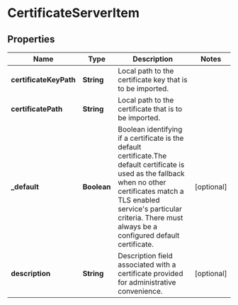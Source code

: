 
# CertificateServerItem

## Properties
Name | Type | Description | Notes
------------ | ------------- | ------------- | -------------
**certificateKeyPath** | **String** | Local path to the certificate key that is to be imported. | 
**certificatePath** | **String** | Local path to the certificate that is to be imported. | 
**_default** | **Boolean** | Boolean identifying if a certificate is the default certificate.The default certificate is used as the fallback when no other certificates match a TLS enabled service&#39;s particular criteria. There must always be a configured default certificate. |  [optional]
**description** | **String** | Description field associated with a certificate provided for administrative convenience. |  [optional]




